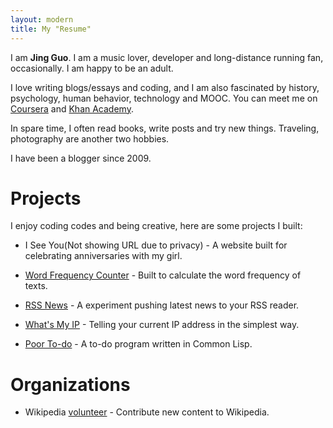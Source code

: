 ```yaml
---
layout: modern
title: My "Resume"
---
```


I am **Jing Guo**. I am a music lover, developer and long-distance running fan, occasionally. I am happy to be an adult.

I love writing blogs/essays and coding, and I am also fascinated by history, psychology, human behavior, technology and MOOC. You can meet me on [Coursera](https://www.coursera.org/user/i/361951d01125a4915d2bc9815ad17a1b) and [Khan Academy](https://www.khanacademy.org/profile/guojing/).

In spare time, I often read books, write posts and try new things. Traveling, photography are another two hobbies.

I have been a blogger since 2009.

Projects
=====

I enjoy coding codes and being creative, here are some projects I built:

* I See You(Not showing URL due to privacy) - A website built for celebrating anniversaries with my girl.

* [Word Frequency Counter](https://github.com/guojing0/my_python/blob/master/frequency.py) - Built to calculate the word frequency of texts.

* [RSS News](http://rssnews.funnyguo.me/) - A experiment pushing latest news to your RSS reader.

* [What's My IP](http://whatsmyip.funnyguo.me/) - Telling your current IP address in the simplest way.

* [Poor To-do](https://github.com/guojing0/common-lisp/blob/master/todo.lisp) - A to-do program written in Common Lisp.

Organizations
=====

* Wikipedia [volunteer](http://zh.wikipedia.org/wiki/User:Guojkiwi) - Contribute new content to Wikipedia.